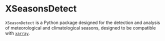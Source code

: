 # XSeasonsDetect

`XSeasonDetect` is a Python package designed for the detection and analysis of meteorological and climatological seasons, designed to be compatible with [`xarray`](https://docs.xarray.dev/en/stable/index.html).